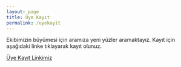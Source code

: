 ```yaml
---
layout: page
title: Üye Kayıt
permalink: /uyekayit
---
```


Ekibimizin büyümesi için aramıza yeni yüzler aramaktayız. Kayıt için aşağıdaki linke tıklayarak kayıt olunuz.


<a href="https://goo.gl/forms/DBIEGxYqIAWB9w9f1">Üye Kayıt Linkimiz</a> 

